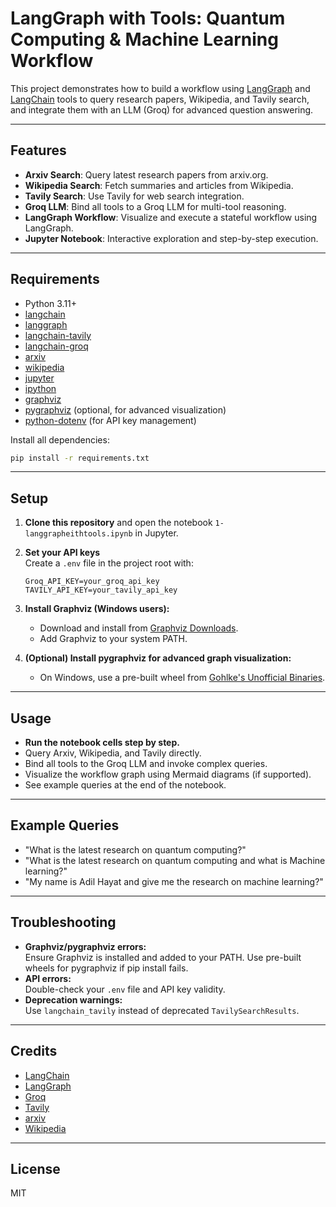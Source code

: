 # LangGraph with Tools: Quantum Computing & Machine Learning Workflow

This project demonstrates how to build a workflow using [LangGraph](https://github.com/langchain-ai/langgraph) and [LangChain](https://github.com/langchain-ai/langchain) tools to query research papers, Wikipedia, and Tavily search, and integrate them with an LLM (Groq) for advanced question answering.

---

## Features

- **Arxiv Search**: Query latest research papers from arxiv.org.
- **Wikipedia Search**: Fetch summaries and articles from Wikipedia.
- **Tavily Search**: Use Tavily for web search integration.
- **Groq LLM**: Bind all tools to a Groq LLM for multi-tool reasoning.
- **LangGraph Workflow**: Visualize and execute a stateful workflow using LangGraph.
- **Jupyter Notebook**: Interactive exploration and step-by-step execution.

---

## Requirements

- Python 3.11+
- [langchain](https://pypi.org/project/langchain/)
- [langgraph](https://pypi.org/project/langgraph/)
- [langchain-tavily](https://pypi.org/project/langchain-tavily/)
- [langchain-groq](https://pypi.org/project/langchain-groq/)
- [arxiv](https://pypi.org/project/arxiv/)
- [wikipedia](https://pypi.org/project/wikipedia/)
- [jupyter](https://pypi.org/project/jupyter/)
- [ipython](https://pypi.org/project/ipython/)
- [graphviz](https://graphviz.gitlab.io/download/)
- [pygraphviz](https://pypi.org/project/pygraphviz/) (optional, for advanced visualization)
- [python-dotenv](https://pypi.org/project/python-dotenv/) (for API key management)

Install all dependencies:
```bash
pip install -r requirements.txt
```

---

## Setup

1. **Clone this repository** and open the notebook `1-langgrapheithtools.ipynb` in Jupyter.

2. **Set your API keys**  
   Create a `.env` file in the project root with:
   ```
   Groq_API_KEY=your_groq_api_key
   TAVILY_API_KEY=your_tavily_api_key
   ```

3. **Install Graphviz (Windows users):**
   - Download and install from [Graphviz Downloads](https://graphviz.gitlab.io/download/).
   - Add Graphviz to your system PATH.

4. **(Optional) Install pygraphviz for advanced graph visualization:**
   - On Windows, use a pre-built wheel from [Gohlke's Unofficial Binaries](https://www.lfd.uci.edu/~gohlke/pythonlibs/#pygraphviz).

---

## Usage

- **Run the notebook cells step by step.**
- Query Arxiv, Wikipedia, and Tavily directly.
- Bind all tools to the Groq LLM and invoke complex queries.
- Visualize the workflow graph using Mermaid diagrams (if supported).
- See example queries at the end of the notebook.

---

## Example Queries

- "What is the latest research on quantum computing?"
- "What is the latest research on quantum computing and what is Machine learning?"
- "My name is Adil Hayat and give me the research on machine learning?"

---

## Troubleshooting

- **Graphviz/pygraphviz errors:**  
  Ensure Graphviz is installed and added to your PATH. Use pre-built wheels for pygraphviz if pip install fails.
- **API errors:**  
  Double-check your `.env` file and API key validity.
- **Deprecation warnings:**  
  Use `langchain_tavily` instead of deprecated `TavilySearchResults`.

---

## Credits

- [LangChain](https://github.com/langchain-ai/langchain)
- [LangGraph](https://github.com/langchain-ai/langgraph)
- [Groq](https://groq.com/)
- [Tavily](https://www.tavily.com/)
- [arxiv](https://arxiv.org/)
- [Wikipedia](https://wikipedia.org/)

---

## License

MIT